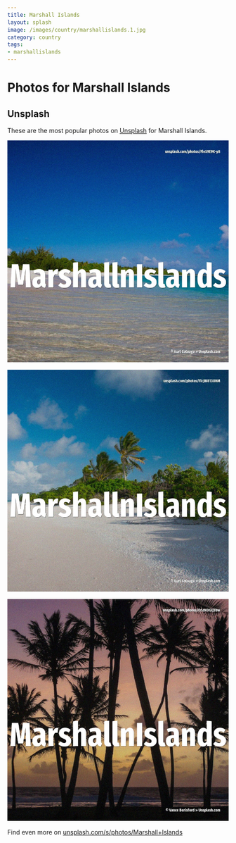 ```yaml
---
title: Marshall Islands
layout: splash
image: /images/country/marshallislands.1.jpg
category: country
tags:
- marshallislands
---
```

# Photos for Marshall Islands

## Unsplash

These are the most popular photos on [Unsplash](https://unsplash.com) for Marshall Islands.

![Marshall Islands](/images/country/marshallislands.1.jpg)

![Marshall Islands](/images/country/marshallislands.2.jpg)

![Marshall Islands](/images/country/marshallislands.3.jpg)

Find even more on [unsplash.com/s/photos/Marshall+Islands](https://unsplash.com/s/photos/Marshall+Islands)